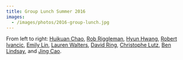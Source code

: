```yaml
---
title: Group Lunch Summer 2016
images:
  - /images/photos/2016-group-lunch.jpg
---
```


From left to right: [Huikuan Chao](/members/huikuan-chao/), [Rob Riggleman](/members/robert-riggleman/), [Hyun Hwang](/members/jennifer-hwang/), [Robert Ivancic](/members/robert-ivancic/), [Emily Lin](/members/emily-lin/), [Lauren Walters](/members/lauren-walters/), [David Ring](/members/davig-ring/), [Christophe Lutz](/members/christophe-lutz/), [Ben Lindsay](/members/ben-lindsay.), and [Jing Cao](/members/jing-cao/).
